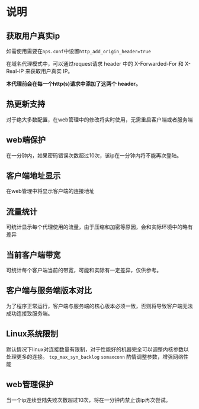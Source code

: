 # 说明
## 获取用户真实ip
如需使用需要在`nps.conf`中设置`http_add_origin_header=true`

在域名代理模式中，可以通过request请求 header 中的 X-Forwarded-For 和 X-Real-IP 来获取用户真实 IP。

**本代理前会在每一个http(s)请求中添加了这两个 header。**

## 热更新支持
对于绝大多数配置，在web管理中的修改将实时使用，无需重启客户端或者服务端

## web端保护
在一分钟内，如果密码错误次数超过10次，该ip在一分钟内将不能再次登陆。

## 客户端地址显示
在web管理中将显示客户端的连接地址

## 流量统计
可统计显示每个代理使用的流量，由于压缩和加密等原因，会和实际环境中的略有差异

## 当前客户端带宽
可统计每个客户端当前的带宽，可能和实际有一定差异，仅供参考。

## 客户端与服务端版本对比
为了程序正常运行，客户端与服务端的核心版本必须一致，否则将导致客户端无法成功连接致服务端。

## Linux系统限制
默认情况下linux对连接数量有限制，对于性能好的机器完全可以调整内核参数以处理更多的连接。
`tcp_max_syn_backlog` `somaxconn`
酌情调整参数，增强网络性能

## web管理保护
当一个ip连续登陆失败次数超过10次，将在一分钟内禁止该ip再次尝试。
